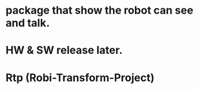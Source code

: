 
# package that show the robot can see and talk. <br/>
# HW & SW release later.

# Rtp (Robi-Transform-Project)
